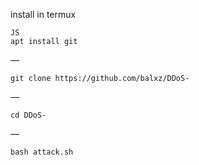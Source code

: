 install in termux

```
JS
apt install git
```
—
```
git clone https://github.com/balxz/DDoS-
```
—
```
cd DDoS-
```
—
```
bash attack.sh
```
